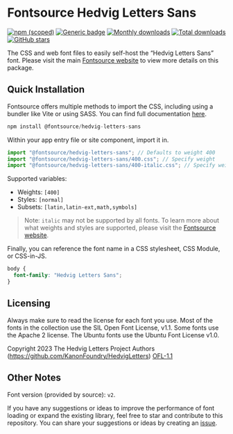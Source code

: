 # Fontsource Hedvig Letters Sans

[![npm (scoped)](https://img.shields.io/npm/v/@fontsource/hedvig-letters-sans?color=brightgreen)](https://www.npmjs.com/package/@fontsource/hedvig-letters-sans) [![Generic badge](https://img.shields.io/badge/fontsource-passing-brightgreen)](https://github.com/fontsource/fontsource) [![Monthly downloads](https://badgen.net/npm/dm/@fontsource/hedvig-letters-sans)](https://github.com/fontsource/fontsource) [![Total downloads](https://badgen.net/npm/dt/@fontsource/hedvig-letters-sans)](https://github.com/fontsource/fontsource) [![GitHub stars](https://img.shields.io/github/stars/fontsource/fontsource.svg?style=social&label=Star)](https://github.com/fontsource/fontsource/stargazers)

The CSS and web font files to easily self-host the “Hedvig Letters Sans” font. Please visit the main [Fontsource website](https://fontsource.org/fonts/hedvig-letters-sans) to view more details on this package.

## Quick Installation

Fontsource offers multiple methods to import the CSS, including using a bundler like Vite or using SASS. You can find full documentation [here](https://fontsource.org/docs/getting-started/introduction).

```javascript
npm install @fontsource/hedvig-letters-sans
```

Within your app entry file or site component, import it in.

```javascript
import "@fontsource/hedvig-letters-sans"; // Defaults to weight 400
import "@fontsource/hedvig-letters-sans/400.css"; // Specify weight
import "@fontsource/hedvig-letters-sans/400-italic.css"; // Specify weight and style
```

Supported variables:
- Weights: `[400]`
- Styles: `[normal]`
- Subsets: `[latin,latin-ext,math,symbols]`

> Note: `italic` may not be supported by all fonts. To learn more about what weights and styles are supported, please visit the [Fontsource website](https://fontsource.org/fonts/hedvig-letters-sans).

Finally, you can reference the font name in a CSS stylesheet, CSS Module, or CSS-in-JS.

```css
body {
  font-family: "Hedvig Letters Sans";
}
```

## Licensing
Always make sure to read the license for each font you use. Most of the fonts in the collection use the SIL Open Font License, v1.1. Some fonts use the Apache 2 license. The Ubuntu fonts use the Ubuntu Font License v1.0.

Copyright 2023 The Hedvig Letters Project Authors (https://github.com/KanonFoundry/HedvigLetters)
[OFL-1.1](http://scripts.sil.org/OFL)

## Other Notes
Font version (provided by source): `v2`.

If you have any suggestions or ideas to improve the performance of font loading or expand the existing library, feel free to star and contribute to this repository. You can share your suggestions or ideas by creating an [issue](https://github.com/fontsource/fontsource/issues).